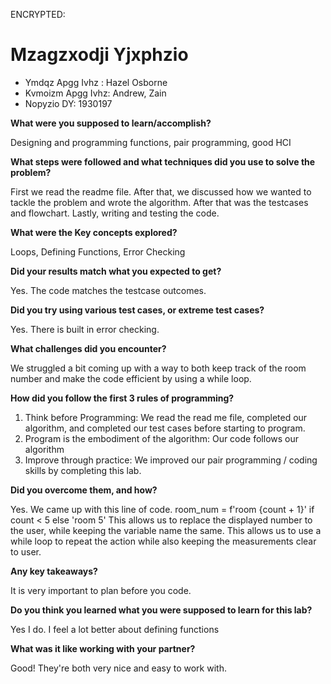 ENCRYPTED:
# Mzagzxodji Yjxphzio

* Ymdqz Apgg Ivhz  : Hazel Osborne
* Kvmoizm Apgg Ivhz: Andrew, Zain
* Nopyzio DY: 1930197


**What were you supposed to learn/accomplish?**

Designing and programming functions, pair programming, good HCI

**What steps were followed and what techniques did you use to solve the problem?**

First we read the readme file. After that, we discussed how we wanted to tackle the problem and wrote the algorithm. After that was the testcases and flowchart. Lastly, writing and testing the code.

**What were the Key concepts explored?**

Loops, Defining Functions, Error Checking

**Did your results match what you expected to get?**

Yes. The code matches the testcase outcomes.

**Did you try using various test cases, or extreme test cases?**

Yes. There is built in error checking. 

**What challenges did you encounter?**

We struggled a bit coming up with a way to both keep track of the room number and make the code efficient by using a while loop.

**How did you follow the first 3 rules of programming?**

1. Think before Programming: We read the read me file, completed our algorithm, and completed our test cases before starting to program.
2. Program is the embodiment of the algorithm: Our code follows our algorithm
3. Improve through practice: We improved our pair programming / coding skills by completing this lab.


**Did you overcome them, and how?**

Yes. We came up with this line of code.
room_num = f'room {count + 1}' if count < 5 else 'room 5'
This allows us to replace the displayed number to the user, while keeping the variable name the same. This allows us to use a while loop to repeat the action while also keeping the measurements clear to user. 

**Any key takeaways?**

It is very important to plan before you code.

**Do you think you learned what you were supposed to learn for this lab?**

Yes I do. I feel a lot better about defining functions

**What was it like working with your partner?**

Good! They're both very nice and easy to work with. 